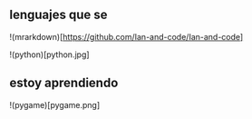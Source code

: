 ## lenguajes que se


!(mrarkdown)[https://github.com/Ian-and-code/Ian-and-code]

!(python)[python.jpg]

## estoy aprendiendo 


!(pygame)[pygame.png]


